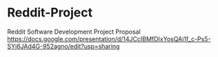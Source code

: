 # Reddit-Project
Reddit Software Development Project Proposal
https://docs.google.com/presentation/d/14JCcIBMfDIxYosQAi1f_c-Ps5-SYj6JAd4G-952agno/edit?usp=sharing
